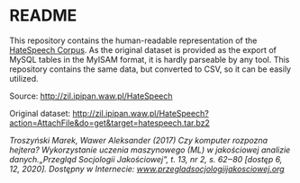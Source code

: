 # README

This repository contains the human-readable representation of the [HateSpeech Corpus](http://zil.ipipan.waw.pl/HateSpeech). As the original dataset is provided as the export of MySQL tables in the MyISAM format, it is hardly parseable by any tool. This repository contains the same data, but converted to CSV, so it can be easily utilized.

Source: http://zil.ipipan.waw.pl/HateSpeech

Original dataset: http://zil.ipipan.waw.pl/HateSpeech?action=AttachFile&do=get&target=hatespeech.tar.bz2

*Troszyński Marek, Wawer Aleksander (2017) Czy komputer rozpozna hejtera? Wykorzystanie uczenia maszynowego (ML) w jakościowej analizie danych.„Przegląd Socjologii Jakościowej”, t. 13, nr 2, s. 62‒80 [dostęp 6, 12, 2020]. Dostępny w Internecie: www.przegladsocjologiijakosciowej.org*
